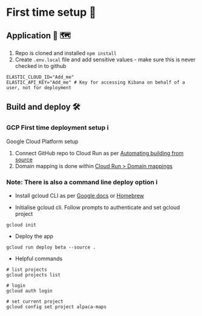 # First time setup 🐣

## Application 🦙 🗺️

1. Repo is cloned and installed `npm install`
1. Create `.env.local` file and add sensitive values - make sure this is never checked in to github

```
ELASTIC_CLOUD_ID="Add_me"
ELASTIC_API_KEY="Add_me" # Key for accessing Kibana on behalf of a user, not for deployment

```

## Build and deploy 🛠️

### GCP First time deployment setup ℹ️

Google Cloud Platform setup

1. Connect GitHub repo to Cloud Run as per [Automating building from source](https://cloud.google.com/run/docs/deploying-source-code#automate)
2. Domain mapping is done within [Cloud Run > Domain mappings](https://console.cloud.google.com/run/domains)

### Note: There is also a command line deploy option ℹ️

- Install gcloud CLI as per [Google docs](https://cloud.google.com/sdk/docs/install) or [Homebrew](https://formulae.brew.sh/cask/google-cloud-sdk)

- Initialise gcloud cli. Follow prompts to authenticate and set gcloud project

```
gcloud init
```

- Deploy the app

```
gcloud run deploy beta --source .
```

- Helpful commands

```
# list projects
gcloud projects list

# login
gcloud auth login

# set current project
gcloud config set project alpaca-maps
```
